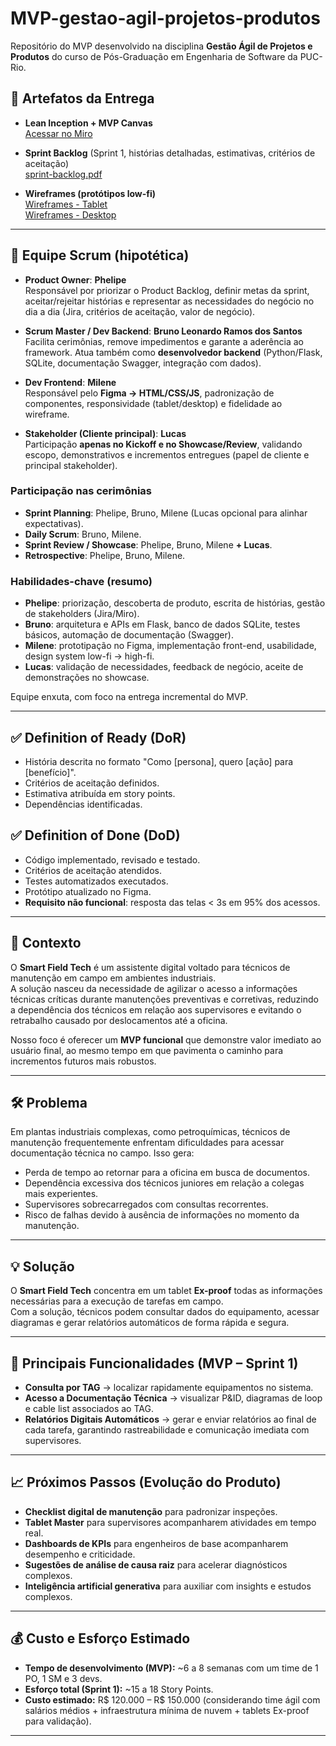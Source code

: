 # MVP-gestao-agil-projetos-produtos

Repositório do MVP desenvolvido na disciplina **Gestão Ágil de Projetos e Produtos** do curso de Pós-Graduação em Engenharia de Software da PUC-Rio.  

## 📌 Artefatos da Entrega

- **Lean Inception + MVP Canvas**  
  [Acessar no Miro](https://miro.com/app/board/uXjVJFRopp8=/?share_link_id=287627100484)

- **Sprint Backlog** (Sprint 1, histórias detalhadas, estimativas, critérios de aceitação)  
  [sprint-backlog.pdf](https://github.com/Brunotech411/MVP-gestao-agil-projetos-produtos/blob/main/sprint-backlog.pdf.pdf)

- **Wireframes (protótipos low-fi)**  
  [Wireframes - Tablet](https://github.com/Brunotech411/MVP-gestao-agil-projetos-produtos/blob/main/wireframe/Fluxo%20T%C3%A9cnico%20(Tablet%201280x800).pdf)  
  [Wireframes - Desktop](https://github.com/Brunotech411/MVP-gestao-agil-projetos-produtos/blob/main/wireframe/Fluxo%20do%20Engenheiro%20(Desktop).pdf)

---

## 👥 Equipe Scrum (hipotética)

- **Product Owner**: **Phelipe**  
  Responsável por priorizar o Product Backlog, definir metas da sprint, aceitar/rejeitar histórias e representar as necessidades do negócio no dia a dia (Jira, critérios de aceitação, valor de negócio).

- **Scrum Master / Dev Backend**: **Bruno Leonardo Ramos dos Santos**  
  Facilita cerimônias, remove impedimentos e garante a aderência ao framework. Atua também como **desenvolvedor backend** (Python/Flask, SQLite, documentação Swagger, integração com dados).

- **Dev Frontend**: **Milene**  
  Responsável pelo **Figma → HTML/CSS/JS**, padronização de componentes, responsividade (tablet/desktop) e fidelidade ao wireframe.

- **Stakeholder (Cliente principal)**: **Lucas**  
  Participação **apenas no Kickoff e no Showcase/Review**, validando escopo, demonstrativos e incrementos entregues (papel de cliente e principal stakeholder).

### Participação nas cerimônias
- **Sprint Planning**: Phelipe, Bruno, Milene (Lucas opcional para alinhar expectativas).
- **Daily Scrum**: Bruno, Milene.
- **Sprint Review / Showcase**: Phelipe, Bruno, Milene **+ Lucas**.
- **Retrospective**: Phelipe, Bruno, Milene.

### Habilidades-chave (resumo)
- **Phelipe**: priorização, descoberta de produto, escrita de histórias, gestão de stakeholders (Jira/Miro).
- **Bruno**: arquitetura e APIs em Flask, banco de dados SQLite, testes básicos, automação de documentação (Swagger).
- **Milene**: prototipação no Figma, implementação front-end, usabilidade, design system low-fi → high-fi.
- **Lucas**: validação de necessidades, feedback de negócio, aceite de demonstrações no showcase.

Equipe enxuta, com foco na entrega incremental do MVP.

---

## ✅ Definition of Ready (DoR)
- História descrita no formato "Como [persona], quero [ação] para [benefício]".  
- Critérios de aceitação definidos.  
- Estimativa atribuída em story points.  
- Dependências identificadas.  

## ✅ Definition of Done (DoD)
- Código implementado, revisado e testado.  
- Critérios de aceitação atendidos.  
- Testes automatizados executados.  
- Protótipo atualizado no Figma.  
- **Requisito não funcional**: resposta das telas < 3s em 95% dos acessos.

---

## 📌 Contexto
O **Smart Field Tech** é um assistente digital voltado para técnicos de manutenção em campo em ambientes industriais.  
A solução nasceu da necessidade de agilizar o acesso a informações técnicas críticas durante manutenções preventivas e corretivas, reduzindo a dependência dos técnicos em relação aos supervisores e evitando o retrabalho causado por deslocamentos até a oficina.

Nosso foco é oferecer um **MVP funcional** que demonstre valor imediato ao usuário final, ao mesmo tempo em que pavimenta o caminho para incrementos futuros mais robustos.

---

## 🛠 Problema
Em plantas industriais complexas, como petroquímicas, técnicos de manutenção frequentemente enfrentam dificuldades para acessar documentação técnica no campo. Isso gera:
- Perda de tempo ao retornar para a oficina em busca de documentos.  
- Dependência excessiva dos técnicos juniores em relação a colegas mais experientes.  
- Supervisores sobrecarregados com consultas recorrentes.  
- Risco de falhas devido à ausência de informações no momento da manutenção.  

---

## 💡 Solução
O **Smart Field Tech** concentra em um tablet **Ex-proof** todas as informações necessárias para a execução de tarefas em campo.  
Com a solução, técnicos podem consultar dados do equipamento, acessar diagramas e gerar relatórios automáticos de forma rápida e segura.

---

## 🚀 Principais Funcionalidades (MVP – Sprint 1)
- **Consulta por TAG** → localizar rapidamente equipamentos no sistema.  
- **Acesso a Documentação Técnica** → visualizar P&ID, diagramas de loop e cable list associados ao TAG.  
- **Relatórios Digitais Automáticos** → gerar e enviar relatórios ao final de cada tarefa, garantindo rastreabilidade e comunicação imediata com supervisores.  

---

## 📈 Próximos Passos (Evolução do Produto)
- **Checklist digital de manutenção** para padronizar inspeções.  
- **Tablet Master** para supervisores acompanharem atividades em tempo real.  
- **Dashboards de KPIs** para engenheiros de base acompanharem desempenho e criticidade.  
- **Sugestões de análise de causa raiz** para acelerar diagnósticos complexos. 
- **Inteligência artificial generativa** para auxiliar com insights e estudos complexos.

---

## 💰 Custo e Esforço Estimado
- **Tempo de desenvolvimento (MVP):** ~6 a 8 semanas com um time de 1 PO, 1 SM e 3 devs.  
- **Esforço total (Sprint 1):** ~15 a 18 Story Points.  
- **Custo estimado:** R$ 120.000 – R$ 150.000 (considerando time ágil com salários médios + infraestrutura mínima de nuvem + tablets Ex-proof para validação).  


---